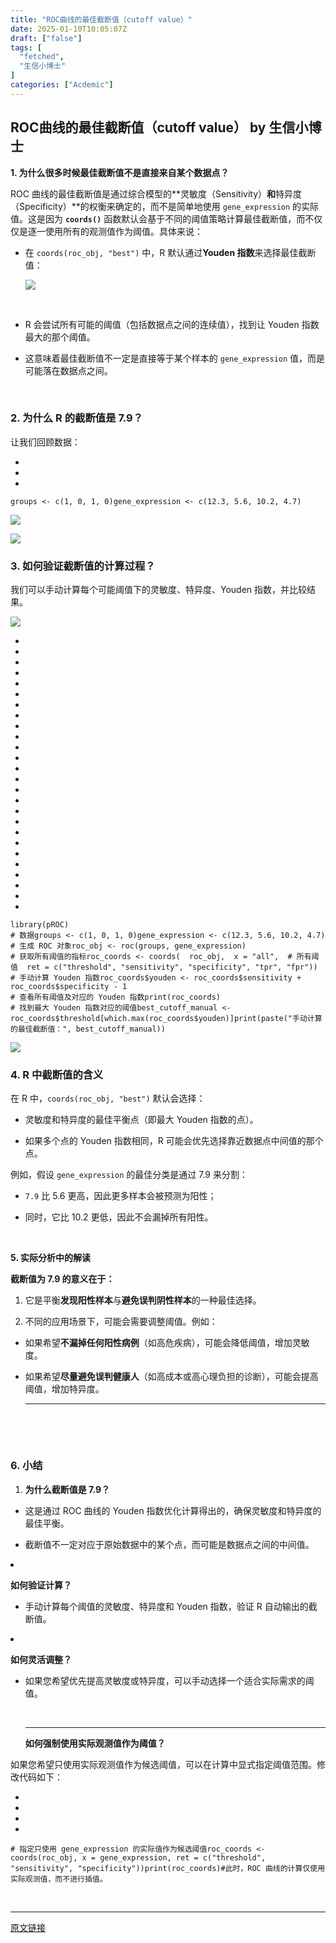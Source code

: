 ```yaml
---
title: "ROC曲线的最佳截断值（cutoff value）"
date: 2025-01-10T10:05:07Z
draft: ["false"]
tags: [
  "fetched",
  "生信小博士"
]
categories: ["Acdemic"]
---
```

ROC曲线的最佳截断值（cutoff value） by 生信小博士
------
<div><p><span><strong><span>1. 为什么很多时候最佳截断值不是直接来自某个数据点？</span></strong></span></p><p><span>ROC 曲线的最佳截断值是通过综合模型的**灵敏度（Sensitivity）<strong>和</strong>特异度（Specificity）**的权衡来确定的，而不是简单地使用 </span><code><span>gene_expression</span></code><span> 的实际值。这是因为 <strong><code>coords()</code></strong> 函数默认会基于不同的阈值策略计算最佳截断值，而不仅仅是逐一使用所有的观测值作为阈值。具体来说：</span></p><ul><li><p><span>在 </span><code><span>coords(roc_obj, "best")</span></code><span> 中，R 默认通过<strong>Youden 指数</strong>来选择最佳截断值：<semantics><mrow><mtext></mtext></mrow></semantics></span></p><p><img data-galleryid="" data-imgfileid="100004833" data-ratio="0.09876543209876543" data-s="300,640" data-src="https://mmbiz.qpic.cn/sz_mmbiz_png/xVhD7345SktT5xE4TlrqgV5M1iaQN0Dp7fXSSGU5ia0qJTP7ibYoJoPGhN7xicTdDajsSnL4GibV3x5PEfVyO34cfNw/640?wx_fmt=png&amp;from=appmsg" data-type="png" data-w="405" src="https://mmbiz.qpic.cn/sz_mmbiz_png/xVhD7345SktT5xE4TlrqgV5M1iaQN0Dp7fXSSGU5ia0qJTP7ibYoJoPGhN7xicTdDajsSnL4GibV3x5PEfVyO34cfNw/640?wx_fmt=png&amp;from=appmsg"></p><p><br></p></li><li><p><span>R 会尝试所有可能的阈值（包括数据点之间的连续值），找到让 Youden 指数最大的那个阈值。</span></p></li><li><p><span>这意味着最佳截断值不一定是直接等于某个样本的 </span><code><span>gene_expression</span></code><span> 值，而是可能落在数据点之间。</span></p><p><br></p></li></ul><h3><span><strong>2. 为什么 R 的截断值是 7.9？</strong></span></h3><p><span>让我们回顾数据：</span></p><section><ul><li><li><li></ul><pre data-lang="css"><code><span>groups &lt;- c(1, 0, 1, 0)</span></code><code><span>gene_expression &lt;- c(12.3, 5.6, 10.2, 4.7)</span></code><code><span><br></span></code></pre></section><p><img data-galleryid="" data-imgfileid="100004832" data-ratio="0.6879699248120301" data-s="300,640" data-src="https://mmbiz.qpic.cn/sz_mmbiz_png/xVhD7345SktT5xE4TlrqgV5M1iaQN0Dp7jjzvsIoNSG1sBJSck6djedNSfAuwOUjrqOGicEgZcgLHwEInTlO4RkQ/640?wx_fmt=png&amp;from=appmsg" data-type="png" data-w="532" src="https://mmbiz.qpic.cn/sz_mmbiz_png/xVhD7345SktT5xE4TlrqgV5M1iaQN0Dp7jjzvsIoNSG1sBJSck6djedNSfAuwOUjrqOGicEgZcgLHwEInTlO4RkQ/640?wx_fmt=png&amp;from=appmsg"></p><p><img data-galleryid="" data-imgfileid="100004827" data-ratio="0.21448467966573817" data-s="300,640" data-src="https://mmbiz.qpic.cn/sz_mmbiz_png/xVhD7345SktT5xE4TlrqgV5M1iaQN0Dp7wmC5gVfy8HdkeZicnHAfjf1BK20clrNgWluxd3JGa4ULNpxlfpIdJtQ/640?wx_fmt=png&amp;from=appmsg" data-type="png" data-w="718" src="https://mmbiz.qpic.cn/sz_mmbiz_png/xVhD7345SktT5xE4TlrqgV5M1iaQN0Dp7wmC5gVfy8HdkeZicnHAfjf1BK20clrNgWluxd3JGa4ULNpxlfpIdJtQ/640?wx_fmt=png&amp;from=appmsg"></p><h3><span><strong>3. 如何验证截断值的计算过程？</strong></span></h3><p><span>我们可以手动计算每个可能阈值下的灵敏度、特异度、Youden 指数，并比较结果。</span></p><p><img data-galleryid="" data-imgfileid="100004830" data-ratio="0.2731788079470199" data-s="300,640" data-src="https://mmbiz.qpic.cn/sz_mmbiz_png/xVhD7345SktT5xE4TlrqgV5M1iaQN0Dp772icp5XRCibjanvq83hW1gUYLWRKgErKLsBxFr0FFOYM8DCxaKy88zTA/640?wx_fmt=png&amp;from=appmsg" data-type="png" data-w="604" src="https://mmbiz.qpic.cn/sz_mmbiz_png/xVhD7345SktT5xE4TlrqgV5M1iaQN0Dp772icp5XRCibjanvq83hW1gUYLWRKgErKLsBxFr0FFOYM8DCxaKy88zTA/640?wx_fmt=png&amp;from=appmsg"></p><section><ul><li><li><li><li><li><li><li><li><li><li><li><li><li><li><li><li><li><li><li><li><li><li><li><li><li><li></ul><pre data-lang="bash"><code><span>library(pROC)</span></code><code><span><br></span></code><code><span># 数据</span></code><code><span>groups &lt;- c(1, 0, 1, 0)</span></code><code><span>gene_expression &lt;- c(12.3, 5.6, 10.2, 4.7)</span></code><code><span><br></span></code><code><span># 生成 ROC 对象</span></code><code><span>roc_obj &lt;- roc(groups, gene_expression)</span></code><code><span><br></span></code><code><span># 获取所有阈值的指标</span></code><code><span>roc_coords &lt;- coords(</span></code><code><span>  roc_obj,</span></code><code><span>  x = "all",  # 所有阈值</span></code><code><span>  ret = c("threshold", "sensitivity", "specificity", "tpr", "fpr")</span></code><code><span>)</span></code><code><span><br></span></code><code><span># 手动计算 Youden 指数</span></code><code><span>roc_coords$youden &lt;- roc_coords$sensitivity + roc_coords$specificity - 1</span></code><code><span><br></span></code><code><span># 查看所有阈值及对应的 Youden 指数</span></code><code><span>print(roc_coords)</span></code><code><span><br></span></code><code><span># 找到最大 Youden 指数对应的阈值</span></code><code><span>best_cutoff_manual &lt;- roc_coords$threshold[which.max(roc_coords$youden)]</span></code><code><span>print(paste("手动计算的最佳截断值：", best_cutoff_manual))</span></code><code><span><br></span></code></pre></section><p><img data-galleryid="" data-imgfileid="100004828" data-ratio="0.6964856230031949" data-s="300,640" data-src="https://mmbiz.qpic.cn/sz_mmbiz_png/xVhD7345SktT5xE4TlrqgV5M1iaQN0Dp7ibxfaw2viagZ0TdIOfYnmFcDPJhA4aZv5v8h2jd7Kv3mOHpGg3fNibRxg/640?wx_fmt=png&amp;from=appmsg" data-type="png" data-w="626" src="https://mmbiz.qpic.cn/sz_mmbiz_png/xVhD7345SktT5xE4TlrqgV5M1iaQN0Dp7ibxfaw2viagZ0TdIOfYnmFcDPJhA4aZv5v8h2jd7Kv3mOHpGg3fNibRxg/640?wx_fmt=png&amp;from=appmsg"></p><h3><span><strong>4. R 中截断值的含义</strong></span></h3><p><span>在 R 中，</span><code><span>coords(roc_obj, "best")</span></code><span> 默认会选择：</span></p><ul><li><p><span>灵敏度和特异度的最佳平衡点（即最大 Youden 指数的点）。</span></p></li><li><p><span>如果多个点的 Youden 指数相同，R 可能会优先选择靠近数据点中间值的那个点。</span></p></li></ul><p><span>例如，假设 </span><code><span>gene_expression</span></code><span> 的最佳分类是通过 7.9 来分割：</span></p><ul><li><p><code><span>7.9</span></code><span> 比 5.6 更高，因此更多样本会被预测为阳性；</span></p></li><li><p><span>同时，它比 10.2 更低，因此不会漏掉所有阳性。</span></p></li></ul><p><br></p><p><span><strong><span>5. 实际分析中的解读</span></strong></span></p><p><strong><span>截断值为 7.9 的意义在于：</span></strong></p><ol><li><p><span>它是平衡<strong>发现阳性样本</strong>与<strong>避免误判阴性样本</strong>的一种最佳选择。</span></p></li><li><p><span>不同的应用场景下，可能会需要调整阈值。例如：</span></p></li></ol><ul><li><p><span>如果希望<strong>不漏掉任何阳性病例</strong>（如高危疾病），可能会降低阈值，增加灵敏度。</span></p></li></ul><ul><li><p><span>如果希望<strong>尽量避免误判健康人</strong>（如高成本或高心理负担的诊断），可能会提高阈值，增加特异度。</span></p><hr><p><br></p><p><br></p></li></ul><h3><span><strong>6. 小结</strong></span></h3><ol><li><p><span><strong>为什么截断值是 7.9？</strong></span></p></li></ol><ul><li><p><span>这是通过 ROC 曲线的 Youden 指数优化计算得出的，确保灵敏度和特异度的最佳平衡。</span></p></li><li><p><span>截断值不一定对应于原始数据中的某个点，而可能是数据点之间的中间值。</span></p></li></ul><li><p><span><strong>如何验证计算？</strong></span></p></li><ul><li><p><span>手动计算每个阈值的灵敏度、特异度和 Youden 指数，验证 R 自动输出的截断</span><span>值。</span></p></li></ul><li><p><span><strong>如何灵活调整？</strong></span></p></li><ul><li><p><span>如果您希望优先提高灵敏度或特异度，可以手动选择一个适合实际需求的阈值。</span></p><p><br></p><hr><p><strong></strong></p><p><strong><span>如何强制使用实际观测值作为阈值？</span></strong></p></li></ul><p><span>如果您希望只使用实际观测值作为候选阈值，可以在计算中显式指定阈值范围。修改代码如下：</span></p><section><ul><li><li><li><li></ul><pre data-lang="bash"><code><span># 指定只使用 gene_expression 的实际值作为候选阈值</span></code><code><span>roc_coords &lt;- coords(roc_obj, x = gene_expression, ret = c("threshold", "sensitivity", "specificity"))</span></code><code><span>print(roc_coords)</span></code><code><span>#此时，ROC 曲线的计算仅使用实际观测值，而不进行插值。</span></code></pre></section><section><mp-common-profile data-pluginname="mpprofile" data-id="Mzg2NDcxMzYwNg==" data-headimg="http://mmbiz.qpic.cn/sz_mmbiz_png/xVhD7345Sks7JhVxUX46ZKxPSob6ptqIZgnIEnHOn5VMwCX8sN6MQy1Pq4XXFEOJ6grAmsoQugyCDKOZictDBHA/0?wx_fmt=png" data-nickname="生信小博士" data-alias="bioinformatics_Dr" data-signature="【生物信息学】R语言开始，学习生信。Seurat，单细胞测序，空间转录组。 Python，scanpy，cell2location。资料分享" data-from="0" data-is_biz_ban="0" data-service_type="1"></mp-common-profile></section><p><br></p><p><mp-style-type data-value="3"></mp-style-type></p></div>  
<hr>
<a href="https://mp.weixin.qq.com/s/i7zJLvUJreuNh7MSJceZ6Q",target="_blank" rel="noopener noreferrer">原文链接</a>
